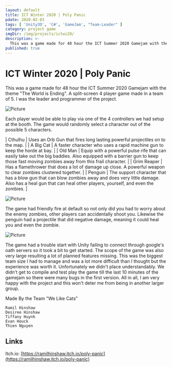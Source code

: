 ```yaml
---
layout: default
title: ICT Winter 2020 | Poly Panic
pdate: 2020-02-03
tags: [ 'Unity3D', 'C#', 'GameJam', "Team-Leader" ]
category: project game
imgDir: /img/projects/ictwi20/
description: >-
  This was a game made for 48 hour the ICT Summer 2020 Gamejam with the theme "The World is Ending". A split-screen 4 player game made in a team of 5. I was the leader and programmer of the project.
published: true
---
```



ICT Winter 2020 | Poly Panic
================

<div class="content-spacing"></div>

  This was a game made for 48 hour the ICT Summer 2020 Gamejam with the theme "The World is Ending". A split-screen 4 player game made in a team of 5. I was the leader and programmer of the project.

![Picture]( {{page.imgDir}}/1.png)

Each player would be able to play via one of the 4 controllers we had setup at the booth. The game would randomly select a character out of the possible 5 characters.

| Cthulhu     | Uses an Orb Gun that fires long lasting powerful projectiles on to the map.   |
|  A Big Cat  | A faster character who uses a rapid machine gun to keep the horde at bay.     |
| Old Man     | Equip with a powerful pulse rife that can easily take out the big  baddies. Also equipped with a barrier gun to keep those fast moving  zombies away from this frail character.     |
| Grim Reaper | Has a flamethrower that does a lot of damage up close. A powerful weapon to clear zombies clustered together. |
| Penguin     | The support character that has a blow gun that can blow zombies away and  does very little damage. Also has a heal gun that can heal other  players, yourself, and even the zombies. |

![Picture]( {{page.imgDir}}/2.png)

The game had friendly fire at default so not only did you had to worry about the enemy zombies, other players can accidentally shoot you. Likewise the penguin had a projectile that did negative damage, meaning it could heal you and even the zombie.

![Picture]( {{page.imgDir}}/3.png)

The game had a trouble start with Unity failing to connect through google's oath servers so it took a bit to get started. The scope of the game was also very large resulting a lot of planned features missing. This was the biggest team size I had to manage and was a lot more difficult than I thought but the experience was worth it. Unfortunately we didn't place understandably. We didn't get to compile and test play the game till the last 10 minutes of the gamejam so there were many bugs in the first version. All in all, I am very happy with the project and this won't deter me from being in another larger group.


<div class="content-spacing"></div>

Made By the Team "We Like Cats"

    Ramil Hinshaw
    Desiree Hinshaw
    Tiffany Huynh
    Evan Houck
    Thien Nguyen

<div class="content-spacing"></div>

Links
-----


Itch.io: [https://ramilhinshaw.itch.io/poly-panic](https://ramilhinshaw.itch.io/poly-panic)
